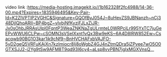 video link :https://media-hosting.imagekit.io//1b162328f2fc4988/14-36-00.mp4?Expires=1835946495&Key-Pair-Id=K2ZIVPTIP2VGHC&Signature=GQOfByJ054J~8uHevZS9JBNanzh~nCj348DjlQhoARII~BP4bgZ~yIvbjNfKyzjFJLxZiJR-Jx0sOhbJRRAsUlpI0FqntP3WeaZNKNaZgULrmteL0WRPciLr995YxTC7juGeEPvWWU6CLPw~cSOMN3sVSeIXxnt1vQx3Bw9eKS~6A4D8lRW852Ew~Csacqwb90BG1O3kar1ik9cNf9~BnHVCHAFxbVAJFO-5yD2geQ5VRFuKAjXn7kzImiocr8Ij8oWgbZ4GJ4nZtmQDra5jZPvee7wO5O0GTXSJJ2-j2Yg9tSw9AFM8T9qd93I6cy4~aLsp8vvPBN7jgIxMGXVnsQ__
